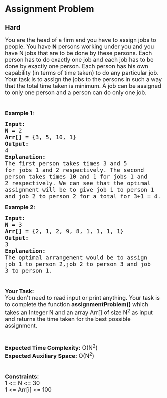 # Assignment Problem
## Hard 
<div class="problem-statement">
                <p></p><p><span style="font-size:18px">You are the head of a firm and you have to assign jobs to people. You have <strong>N</strong> persons working under you and you have N jobs that are to be done by these persons. Each person has to do exactly one job and each job has to be done by exactly one person. Each person has his own capability (in terms of time taken) to do any particular job. Your task is to assign the jobs to the persons in such a way that the total time taken is minimum. A job can be assigned to only one person and a person can do only one job.</span></p>

<p>&nbsp;</p>

<p><span style="font-size:18px"><strong>Example 1:</strong></span></p>

<pre><span style="font-size:18px"><strong>Input:</strong></span>
<span style="font-size:18px"><strong>N = </strong>2</span>
<span style="font-size:18px"><strong>Arr[] = </strong>{3, 5, 10, 1}</span>
<span style="font-size:18px"><strong>Output:</strong></span>
<span style="font-size:18px">4</span>
<span style="font-size:18px"><strong>Explanation:</strong></span>
<span style="font-size:18px">The first person takes times 3 and 5
for jobs 1 and 2 respectively. The second
person takes times 10 and 1 for jobs 1 and
2 respectively. We can see that the optimal
assignment will be to give job 1 to person 1
and job 2 to person 2 for a total for 3+1 = 4.</span></pre>

<p><span style="font-size:18px"><strong>Example 2:</strong></span></p>

<pre><span style="font-size:18px"><strong>Input:</strong></span>
<span style="font-size:18px"><strong>N = </strong>3</span>
<span style="font-size:18px"><strong>Arr[] = </strong>{</span><span style="font-size:18px">2, 1, 2,&nbsp;9, 8, 1, 1, 1, 1}</span>
<span style="font-size:18px"><strong>Output:</strong></span>
<span style="font-size:18px">3 
<strong>Explanation: </strong>
The optimal arrangement would be to assign 
job 1 to person 2,job 2 to person 3 and job 
3 to person 1.</span></pre>

<p>&nbsp;</p>

<p><span style="font-size:18px"><strong>Your Task:</strong><br>
You don't need to read input or print anything. Your task is to complete the function <strong>assignmentProblem()</strong> which takes an Integer N and an array Arr[] of size N<sup>2</sup> as input and returns the time taken for the best possible assignment.</span></p>

<p>&nbsp;</p>

<p><span style="font-size:18px"><strong>Expected Time Complexity:</strong> O(N<sup>2</sup>)<br>
<strong>Expected Auxiliary Space:</strong> O(N<sup>2</sup>)</span></p>

<p>&nbsp;</p>

<p><span style="font-size:18px"><strong>Constraints:</strong></span><br>
<span style="font-size:18px">1 &lt;= N &lt;= 30<br>
1 &lt;= Arr[i] &lt;= 100</span></p>
 <p></p>
            </div>